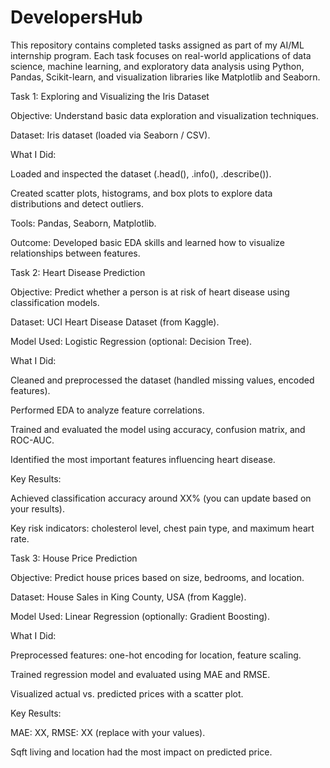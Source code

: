 # DevelopersHub
This repository contains completed tasks assigned as part of my AI/ML internship program. Each task focuses on real-world applications of data science, machine learning, and exploratory data analysis using Python, Pandas, Scikit-learn, and visualization libraries like Matplotlib and Seaborn.


Task 1: Exploring and Visualizing the Iris Dataset

Objective: Understand basic data exploration and visualization techniques.

Dataset: Iris dataset (loaded via Seaborn / CSV).

What I Did:

Loaded and inspected the dataset (.head(), .info(), .describe()).

Created scatter plots, histograms, and box plots to explore data distributions and detect outliers.

Tools: Pandas, Seaborn, Matplotlib.

Outcome: Developed basic EDA skills and learned how to visualize relationships between features.

Task 2: Heart Disease Prediction

Objective: Predict whether a person is at risk of heart disease using classification models.

Dataset: UCI Heart Disease Dataset (from Kaggle).

Model Used: Logistic Regression (optional: Decision Tree).

What I Did:

Cleaned and preprocessed the dataset (handled missing values, encoded features).

Performed EDA to analyze feature correlations.

Trained and evaluated the model using accuracy, confusion matrix, and ROC-AUC.

Identified the most important features influencing heart disease.

Key Results:

Achieved classification accuracy around XX% (you can update based on your results).


Key risk indicators: cholesterol level, chest pain type, and maximum heart rate.

Task 3: House Price Prediction

Objective: Predict house prices based on size, bedrooms, and location.

Dataset: House Sales in King County, USA (from Kaggle).

Model Used: Linear Regression (optionally: Gradient Boosting).

What I Did:

Preprocessed features: one-hot encoding for location, feature scaling.

Trained regression model and evaluated using MAE and RMSE.

Visualized actual vs. predicted prices with a scatter plot.

Key Results:

MAE: XX, RMSE: XX (replace with your values).

Sqft living and location had the most impact on predicted price.
